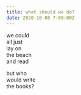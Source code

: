 ```yaml
---
title: what should we do?
date: 2020-10-08 7:00:00Z
---
```


we could  
all just  
lay on  
the beach  
and read  

but who  
would write  
the books?
